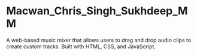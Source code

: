 # Macwan_Chris_Singh_Sukhdeep_MM
A web-based music mixer that allows users to drag and drop audio clips to create custom tracks. Built with HTML, CSS, and JavaScript.
